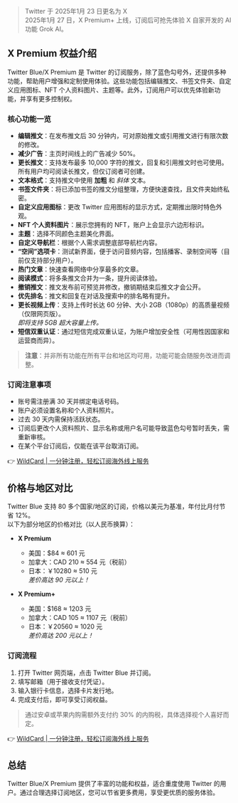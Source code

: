 > Twitter 于 2025年1月 23 日更名为 X  
> 2025年1月 27 日，X Premium+ 上线，订阅后可抢先体验 X 自家开发的 AI 功能 Grok AI。

## X Premium 权益介绍

Twitter Blue/X Premium 是 Twitter 的订阅服务，除了蓝色勾号外，还提供多种功能，帮助用户增强和定制使用体验。这些功能包括编辑推文、书签文件夹、自定义应用图标、NFT 个人资料图片、主题等。此外，订阅用户可以优先体验新功能，并享有更多控制权。

### 核心功能一览

- **编辑推文**：在发布推文后 30 分钟内，可对原始推文或引用推文进行有限次数的修改。
- **减少广告**：主页时间线上的广告减少 50%。
- **更长推文**：支持发布最多 10,000 字符的推文，回复和引用推文时也可使用。所有用户均可阅读长推文，但仅订阅者可创建。
- **文本格式**：支持推文中使用 **加粗** 和 *斜体* 文本。
- **书签文件夹**：将已添加书签的推文分组整理，方便快速查找，且文件夹始终私密。
- **自定义应用图标**：更改 Twitter 应用图标的显示方式，定期推出限时特色外观。
- **NFT 个人资料图片**：展示您拥有的 NFT，账户上会显示六边形标识。
- **主题**：选择不同颜色主题美化界面。
- **自定义导航栏**：根据个人需求调整底部导航栏内容。
- **“空间”选项卡**：测试新界面，便于访问音频内容，包括播客、录制空间等（目前仅支持部分用户）。
- **热门文章**：快速查看网络中分享最多的文章。
- **阅读模式**：将多条推文合并为一条，提升阅读体验。
- **撤销推文**：推文发布前可预览并修改，撤销期结束后推文才会公开。
- **优先排名**：推文和回复在对话及搜索中的排名略有提升。
- **更长视频上传**：支持上传时长达 60 分钟、大小 2GB（1080p）的高质量视频（仅限网页版）。  
  *即将支持 5GB 超大容量上传。*
- **短信双重认证**：通过短信完成双重认证，为账户增加安全性（可用性因国家和运营商而异）。

> **注意**：并非所有功能在所有平台和地区均可用，功能可能会随服务改进而调整。

### 订阅注意事项

- 账号需注册满 30 天并绑定电话号码。
- 账户必须设置名称和个人资料照片。
- 过去 30 天内需保持活跃状态。
- 订阅后更改个人资料照片、显示名称或用户名可能导致蓝色勾号暂时丢失，需重新审核。
- 在某个平台订阅后，仅能在该平台取消订阅。

👉 [WildCard | 一分钟注册，轻松订阅海外线上服务](https://bit.ly/bewildcard)

## 价格与地区对比

Twitter Blue 支持 80 多个国家/地区的订阅，价格以美元为基准，年付比月付节省 12%。  
以下为部分地区的价格对比（以人民币换算）：

- **X Premium**  
  - 美国：$84 ≈ 601 元  
  - 加拿大：CAD 210 ≈ 554 元（税前）  
  - 日本：￥10280 ≈ 510 元  
  *差价高达 90 元以上！*

- **X Premium+**  
  - 美国：$168 ≈ 1203 元  
  - 加拿大：CAD 105 ≈ 1107 元（税前）  
  - 日本：￥20560 ≈ 1020 元  
  *差价高达 200 元以上！*

### 订阅流程

1. 打开 Twitter 网页端，点击 Twitter Blue 并订阅。
2. 填写邮箱（用于接收支付凭证）。
3. 输入银行卡信息，选择卡片发行地。
4. 完成支付后，即可享受订阅权益。

> 通过安卓或苹果内购需额外支付约 30% 的内购税，具体选择视个人喜好而定。

👉 [WildCard | 一分钟注册，轻松订阅海外线上服务](https://bit.ly/bewildcard)

## 总结

Twitter Blue/X Premium 提供了丰富的功能和权益，适合重度使用 Twitter 的用户。通过合理选择订阅地区，您可以节省更多费用，享受更优质的服务体验。